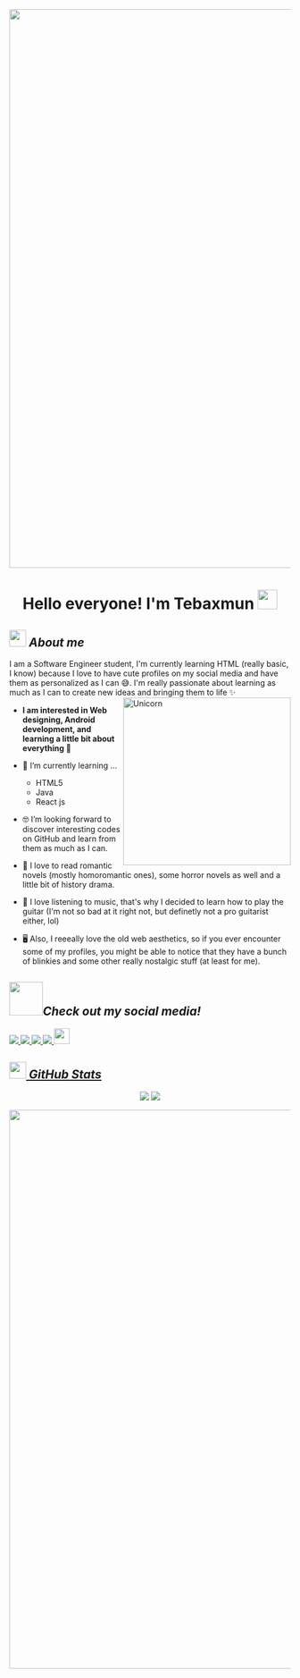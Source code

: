 <div style="text-align: center">
 <img src="https://64.media.tumblr.com/29b9343466f7e07b0abe231f73981f99/54b044c3d1ec0fab-df/s500x750/ae90333c9281b201ead90c0bf418341a8197e08e.gifv" style="width: 1000px; height: auto">
</div>

<h1 align="center">Hello everyone! I'm Tebaxmun <img src="https://media4.giphy.com/media/v1.Y2lkPTc5MGI3NjExeHFwYnhtNW1jMnZ2cXVta3l1MmtuaGE4bjA1MmN0Y3lsYThrZTZxciZlcD12MV9pbnRlcm5hbF9naWZfYnlfaWQmY3Q9cw/jVMrYMTfF7RdeJEtiP/giphy.gif" width="35"></h1>
<p align="center">



## <img src="https://media.giphy.com/media/ObNTw8Uzwy6KQ/giphy.gif" width="30px">&nbsp;***About me***

I am a Software Engineer student, I'm currently learning HTML (really basic, I know) because I love to have cute profiles on my social media and have them as personalized as I can 😅. I'm really passionate about learning as much as I can to create new ideas and bringing them to life ✨
 <img align="right" width=300px alt="Unicorn" src="https://media.tenor.com/GN73MKBawZYAAAAj/busy-cute.gif" />

* **I am interested in Web designing, Android development, and learning a little bit about everything 🤩**

- 🌱 I’m currently learning ...
 
  - HTML5
  - Java
  - React js

- 🤓 I’m looking forward to discover interesting codes on GitHub and learn from them as much as I can.

- 📖 I love to read romantic novels (mostly homoromantic ones), some horror novels as well and a little bit of history drama.
- 🎵 I love listening to music, that's why I decided to learn how to play the guitar (I'm not so bad at it right not, but definetly not a pro guitarist either, lol)
- 🖥️ Also, I reeeally love the old web aesthetics, so if you ever encounter some of my profiles, you might be able to notice that they have a bunch of blinkies and some other really nostalgic stuff (at least for me).

## <img src="https://media3.giphy.com/media/v1.Y2lkPTc5MGI3NjExZzNtZGF1dDBscjZ5ZDBhbXBqbmVyZzNobnFuMDB1YnpzYTVlOXgwcyZlcD12MV9pbnRlcm5hbF9naWZfYnlfaWQmY3Q9cw/4ZcOp90meNVJG9Xh3H/giphy.gif" width="60px">***Check out my social media!***

<a href="https://www.instagram.com/tebaxmun" target="_blank">
 <img src="https://img.shields.io/badge/Instagram-%23E4405F.svg?style=for-the-badge&logo=Instagram&logoColor=white">
</a>
<a href="https://tebaxmun.tumblr.com" target="_blank">
 <img src="https://img.shields.io/badge/Tumblr-%2336465D.svg?style=for-the-badge&logo=Tumblr&logoColor=white">
</a>
<a href="https://x.com/tebaxmun" target="_blank">
 <img src="https://img.shields.io/badge/X-%23000000.svg?style=for-the-badge&logo=X&logoColor=white">
</a>
<a href="https://www.reddit.com/user/xSadBoiix/" target="_blank">
 <img src="https://img.shields.io/badge/Reddit-FF4500?style=for-the-badge&logo=reddit&logoColor=white">
<a href="https://spacehey.com/tebaxmun" target="_blank">
 <img src="https://64.media.tumblr.com/9c8c2a26eb985cd161772cb9f9e36ad5/f5cd88b4d7e3d3fb-94/s250x400/6f8c6b5fdc6a9298665d1ed2ee0fadf2ce5a6ffd.gifv" height="28">

## <img src="https://media2.giphy.com/media/v1.Y2lkPTc5MGI3NjExczVraTRsMXRzcGthYzZ1Z29pNWl6bW5seTR0cGN5cGpmOTBkYXl4ciZlcD12MV9pbnRlcm5hbF9naWZfYnlfaWQmY3Q9cw/RVWSqOsgDAq0W3051o/giphy.gif" width="30px"> ***GitHub Stats***
<div align="center">
 
 [![](https://github-readme-stats.vercel.app/api?username=Tebaxmun&show_icons=true&theme=tokyonight&hide_border=true&locale=en)](https://github.com/Tebaxmun)
 [![](https://github-readme-streak-stats.herokuapp.com/?user=Tebaxmun&theme=material-palenight)](https://github.com/Tebaxmun)

</div>

<div style="text-align: center">
 <img src="https://64.media.tumblr.com/29b9343466f7e07b0abe231f73981f99/54b044c3d1ec0fab-df/s500x750/ae90333c9281b201ead90c0bf418341a8197e08e.gifv" style="width: 1000px; height: auto">
</div>

